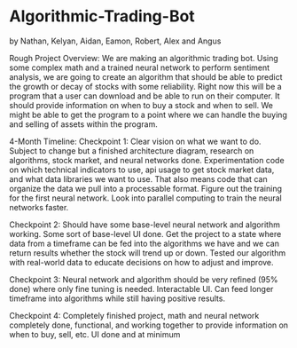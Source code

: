 # Algorithmic-Trading-Bot
by Nathan, Kelyan, Aidan, Eamon, Robert, Alex and Angus

Rough Project Overview:
We are making an algorithmic trading bot. Using some complex math and a trained neural network to perform sentiment analysis, we are going to create an algorithm that should be able to predict the growth or decay of stocks with some reliability. Right now this will be a program that a user can download and be able to run on their computer. It should provide information on when to buy a stock and when to sell. We might be able to get the program to a point where we can handle the buying and selling of assets within the program. 



4-Month Timeline:
Checkpoint 1: Clear vision on what we want to do. Subject to change but a finished architecture diagram, research on algorithms, stock market, and neural networks done. Experimentation code on which technical indicators to use, api usage to get stock market data, and what data libraries we want to use. That also means code that can organize the data we pull into a processable format. Figure out the training for the first neural network. Look into parallel computing to train the neural networks faster. 

Checkpoint 2: Should have some base-level neural network and algorithm working. Some sort of base-level UI done. Get the project to a state where data from a timeframe can be fed into the algorithms we have and we can return results whether the stock will trend up or down. Tested our algorithm with real-world data to educate decisions on how to adjust and improve.

Checkpoint 3: Neural network and algorithm should be very refined (95% done) where only fine tuning is needed. Interactable UI. Can feed longer timeframe into algorithms while still having positive results.

Checkpoint 4: Completely finished project, math and neural network completely done, functional, and working together to provide information on when to buy, sell, etc.
UI done and at minimum